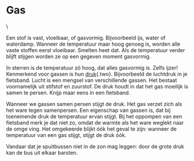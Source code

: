 # Gas

\

Een stof is vast, vloeibaar, of gasvormig. Bijvoorbeeld ijs, water of
waterdamp. Wanneer de temperatuur maar hoog genoeg is, worden alle vaste
stoffen eerst vloeibaar. Smelten heet dat. Als de temperatuur verder
blijft stijgen worden ze op een gegeven moment gasvormig.

In sterren is de temperatuur zó hoog, dat alles gasvormig is. Zelfs
ijzer! Kenmerkend voor gassen is hun [druk](druk.html){.two}.
Bijvoorbeeld de luchtdruk in je fietsband. Lucht is een mengsel van
verschillende gassen. Het bestaat voornamelijk uit stifstof en zuurstof.
De druk houdt in dat het gas moeilijk is samen te persen. Knijp maar
eens in een fietsband.

Wanneer we gassen samen persen stijgt de druk. Het gas verzet zich als
het ware tegen samenpersen. Een eigenschap van gassen is, dat bij
toenemende druk de temperatuur ervan stijgt. Bij het oppompen van een
fietsband merk je dat niet zo, omdat de warmte als het ware weglekt naar
de omge ving. Het omgekeerde blijkt óók het geval te zijn: wanneer de
temperatuur van een gas stijgt, stijgt de druk óók.

Vandaar dat je spuitbussen niet in de zon mag leggen: door de grote druk
kan de bus uit elkaar barsten.
